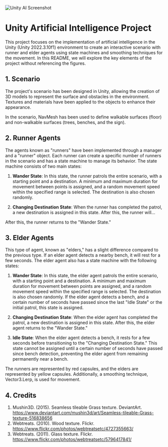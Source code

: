 ![Unity AI Screenshot](Unity_AI/Screenshots/screenshot.png)


# Unity Artificial Intelligence Project

This project focuses on the implementation of artificial intelligence in the Unity (Unity 2022.3.10f1) environment to create an interactive scenario with runner and elder agents using state machines and smoothing techniques for the movement. In this README, we will explore the key elements of the project without referencing the figures.


## 1. Scenario

The project's scenario has been designed in Unity, allowing the creation of 3D models to represent the surface and obstacles in the environment. Textures and materials have been applied to the objects to enhance their appearance.

In the scenario, NavMesh has been used to define walkable surfaces (floor) and non-walkable surfaces (trees, benches, and the sign).

## 2. Runner Agents

The agents known as "runners" have been implemented through a manager and a "runner" object. Each runner can create a specific number of runners in the scenario and has a state machine to manage its behavior. The state machine consists of two main states:

1. **Wander State**: In this state, the runner patrols the entire scenario, with a starting point and a destination. A minimum and maximum duration for movement between points is assigned, and a random movement speed within the specified range is selected. The destination is also chosen randomly.

2. **Changing Destination State**: When the runner has completed the patrol, a new destination is assigned in this state. After this, the runner will...

After this, the runner returns to the "Wander State."

## 3. Elder Agents

This type of agent, known as "elders," has a slight difference compared to the previous type. If an elder agent detects a nearby bench, it will rest for a few seconds. The elder agent also has a state machine with the following states:

1. **Wander State**: In this state, the elder agent patrols the entire scenario, with a starting point and a destination. A minimum and maximum duration for movement between points are assigned, and a random movement speed within the specified range is selected. The destination is also chosen randomly. If the elder agent detects a bench, and a certain number of seconds have passed since the last "Idle State" or the initial patrol, this state is assigned.

2. **Changing Destination State**: When the elder agent has completed the patrol, a new destination is assigned in this state. After this, the elder agent returns to the "Wander State."

3. **Idle State**: When the elder agent detects a bench, it rests for a few seconds before transitioning to the "Changing Destination State." This state cannot be assigned until a certain number of seconds have passed since bench detection, preventing the elder agent from remaining permanently near a bench.

The runners are represented by red capsules, and the elders are represented by yellow capsules. Additionally, a smoothing technique, Vector3.Lerp, is used for movement.


## 4. Credits

1. Mushin3D. (2015). Seamless tileable Grass texture. DeviantArt.
https://www.deviantart.com/mushin3d/art/Seamless-tileable-Grass-texture-516838656
2. Webtreats. (2010). Wood texture. Flickr.
https://www.flickr.com/photos/webtreatsetc/4727355663/
3. Webtreats. (2011). Glass texture. Flickr.
https://www.flickr.com/photos/webtreatsetc/5796417841/
